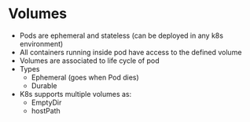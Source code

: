 # Volumes

* Pods are ephemeral and stateless (can be deployed in any k8s environment)
* All containers running inside pod have access to the defined volume
* Volumes are associated to life cycle of pod
* Types
    * Ephemeral (goes when Pod dies)
    * Durable
* K8s supports multiple volumes as:
    * EmptyDir
    * hostPath
